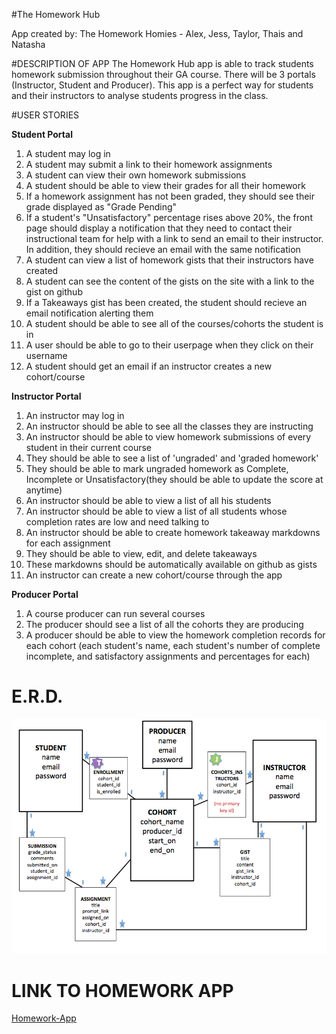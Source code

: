 #The Homework Hub

App created by: The Homework Homies - Alex, Jess, Taylor, Thais and Natasha 

#DESCRIPTION OF APP
The Homework Hub app is able to track students homework submission throughout their GA course. There will be 3 portals (Instructor, Student and Producer). This app is a perfect way for students and their instructors to analyse students progress in the class. 

#USER STORIES

**Student Portal**
1. A student may log in
2. A student may submit a link to their homework assignments
3. A student can view their own homework submissions
4. A student should be able to view their grades for all their homework
5. If a homework assignment has not been graded, they should see their grade displayed as "Grade Pending"
6. If a student's "Unsatisfactory" percentage rises above 20%, the front page should display a notification that they need to contact their instructional team for help with a link to send an email to their instructor. In addition, they should recieve an email with the same notification
7. A student can view a list of homework gists that their instructors have created
8. A student can see the content of the gists on the site with a link to the gist on github
9. If a Takeaways gist has been created, the student should recieve an email notification alerting them
10. A student should be able to see all of the courses/cohorts the student is in
11. A user should be able to go to their userpage when they click on their username
12. A student should get an email if an instructor creates a new cohort/course


**Instructor Portal**
1. An instructor may log in
2. An instructor should be able to see all the classes they are instructing
3. An instructor should be able to view homework submissions of every student in their current course
4. They should be able to see a list of 'ungraded' and 'graded homework'
5. They should be able to mark ungraded homework as Complete, Incomplete or Unsatisfactory(they should be able to update the score at anytime)
6. An instructor should be able to view a list of all his students
7. An instructor should be able to view a list of all students whose completion rates are low and need talking to
8. An instructor should be able to create homework takeaway markdowns for each assignment
9. They should be able to view, edit, and delete takeaways
10. These markdowns should be automatically available on github as gists
11. An instructor can create a new cohort/course through the app


**Producer Portal**
1) A course producer can run several courses
2) The producer should see a list of all the cohorts they are producing
3) A producer should be able to view the homework completion records for each cohort (each student's name, each student's number of complete incomplete, and satisfactory assignments and percentages for each)


# E.R.D. 

![alt-text](https://github.com/homework-homies/project3-homework-app/blob/master/Screen%20Shot%202015-12-16%20at%203.49.23%20PM.png)

# LINK TO HOMEWORK APP
[Homework-App](http://example.com)
